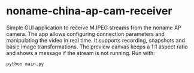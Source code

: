 # noname-china-ap-cam-receiver

Simple GUI application to receive MJPEG streams from the noname AP camera.
The app allows configuring connection parameters and manipulating the video in
real time. It supports recording, snapshots and basic image transformations.
The preview canvas keeps a 1:1 aspect ratio and shows a message if the stream
is not running.
Run with:
```bash
python main.py
```
